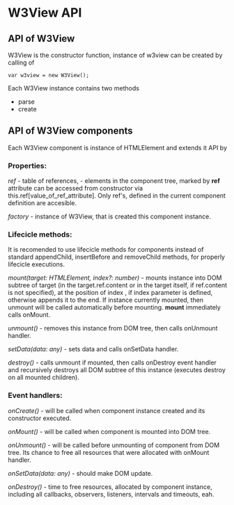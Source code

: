 # W3View API

## API of W3View
W3View is the constructor function, instance of w3view can be created by calling of

	var w3view = new W3View();

Each W3View instance contains two methods
* parse
* create

## API of W3View components
Each W3View component is instance of HTMLElement and extends it API by

### Properties:
*ref* - table of references, - elements in the component tree, marked by **ref**
attribute can be accessed from constructor via this.ref[value_of_ref_attribute].
Only ref's, defined in the current component definition are accesible.

*factory* - instance of W3View, that is created this component instance.

### Lifecicle methods:
It is recomended to use lifecicle methods 
for components instead of standard appendChild, insertBefore and removeChild 
methods, for properly lifecicle executions.

*mount(target: HTMLElement, index?: number)* - mounts instance into DOM subtree 
of target (in the target.ref.content 
or in the target itself, if ref.content is not specified), 
at the position of index , if index parameter is defined, 
otherwise appends it to the end. If instance currently mounted, then unmount 
will be called automatically before mounting. 
**mount** immediately calls onMount.

*unmount()* - removes this instance from DOM tree, then calls onUnmount handler.

*setData(data: any)* - sets data and calls onSetData handler.

*destroy()* - calls unmount if mounted, then calls onDestroy event handler 
and recursively destroys all DOM subtree of this instance 
(executes destroy on all mounted children).

### Event handlers:
*onCreate()* - will be called when component instance created and 
its constructor executed.

*onMount()* - will be called when component is mounted into DOM tree.

*onUnmount()* - will be called before unmounting of component from DOM tree.
Its chance to free all resources that were allocated with onMount handler.

*onSetData(data: any)* - should make DOM update.

*onDestroy()* - time to free resources, allocated by component instance, 
including all callbacks, observers, listeners, intervals and timeouts, eah.

